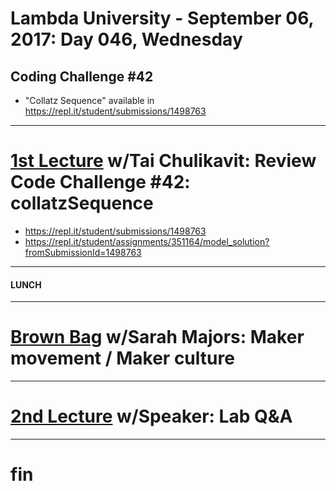 # Lambda University - September 06, 2017: Day 046, Wednesday
## Coding Challenge #42
- "Collatz Sequence" available in https://repl.it/student/submissions/1498763
***
# [1st Lecture](https://youtu.be/aW-KYfWrsMk) w/Tai Chulikavit: Review Code Challenge #42: collatzSequence
- https://repl.it/student/submissions/1498763
- https://repl.it/student/assignments/351164/model_solution?fromSubmissionId=1498763

***
#### LUNCH
***
# [Brown Bag](https://youtu.be/cxOKFIt8yXU) w/Sarah Majors: Maker movement / Maker culture
***
# [2nd Lecture](VIDEO_RECORDED_NOT_POSTED) w/Speaker: Lab Q&A
***
# fin
